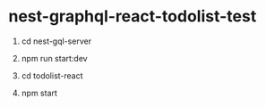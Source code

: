# nest-graphql-react-todolist-test

1. cd nest-gql-server
2. npm run start:dev

3. cd todolist-react
4. npm start
